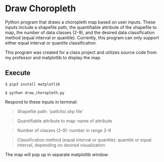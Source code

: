 # Draw Choropleth

Python program that draws a choropleth map based on user inputs. These inputs include a shapefile path, the quantifiable attribute of the shapefile to map, the number of data classes (2-9), and the desired data classification method (equal interval or quantile).
Currently, this program can only support either equal interval or quantile classification. 

This program was created for a class project and utilizes source code from my professor and matplotlib to display the map.

## Execute
```
$ pip3 install matplotlib

$ python draw_choropleth.py
```
Respond to these inputs in terminal:

> Shapefile path: 'path/to/.shp file'

> Quantifiable attribute to map: name of attribute

> Number of classes (2-9): number in range 2-9

> Classification method (equal interval or quantile): quantile or equal interval, depending on desired visualization

The map will pop up in separate matplotlib window. 

